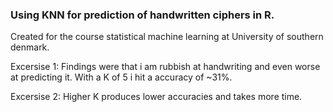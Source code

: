 ### Using KNN for prediction of handwritten ciphers in R.
Created for the course statistical machine learning at University of southern denmark.

Excersise 1:
Findings were that i am rubbish at handwriting and even worse at predicting it. With a K of 5 i hit a accuracy of ~31%.

Excersise 2:
Higher K produces lower accuracies and takes more time.